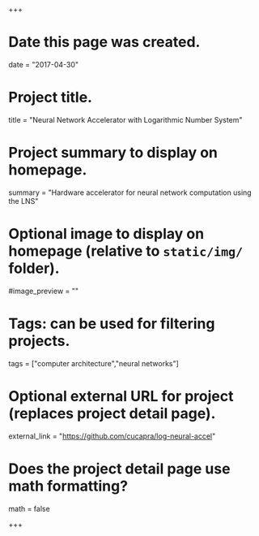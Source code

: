 +++
# Date this page was created.
date = "2017-04-30"

# Project title.
title = "Neural Network Accelerator with Logarithmic Number System"

# Project summary to display on homepage.
summary = "Hardware accelerator for neural network computation using the LNS"

# Optional image to display on homepage (relative to `static/img/` folder).
#image_preview = ""

# Tags: can be used for filtering projects.
tags = ["computer architecture","neural networks"]

# Optional external URL for project (replaces project detail page).
external_link = "https://github.com/cucapra/log-neural-accel"

# Does the project detail page use math formatting?
math = false

+++


